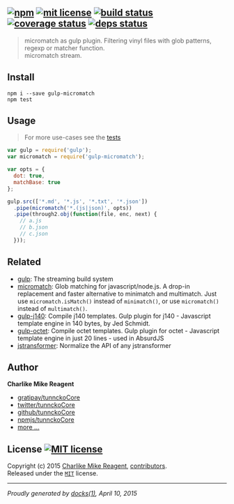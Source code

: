## [![npm][npmjs-img]][npmjs-url] [![mit license][license-img]][license-url] [![build status][travis-img]][travis-url] [![coverage status][coveralls-img]][coveralls-url] [![deps status][daviddm-img]][daviddm-url]

> micromatch as gulp plugin. Filtering vinyl files with glob patterns, regexp or matcher function.  
> micromatch stream.

## Install
```
npm i --save gulp-micromatch
npm test
```


## Usage
> For more use-cases see the [tests](./test.js)

```js
var gulp = require('gulp');
var micromatch = require('gulp-micromatch');

var opts = {
  dot: true,
  matchBase: true
};

gulp.src(['*.md', '*.js', '*.txt', '*.json'])
  .pipe(micromatch('*.(js|json)', opts))
  .pipe(through2.obj(function(file, enc, next) {
    // a.js
    // b.json
    // c.json
  }));
```


## Related
- [gulp](http://gulpjs.com): The streaming build system
- [micromatch](https://github.com/jonschlinkert/micromatch): Glob matching for javascript/node.js. A drop-in replacement and faster alternative to minimatch and multimatch. Just use `micromatch.isMatch()` instead of `minimatch()`, or use `micromatch()` instead of `multimatch()`.
- [gulp-j140](https://github.com/tunnckoCore/gulp-j140): Compile j140 templates. Gulp plugin for j140 - Javascript template engine in 140 bytes, by Jed Schmidt.
- [gulp-octet](https://github.com/tunnckoCore/gulp-octet): Compile octet templates. Gulp plugin for octet - Javascript template engine in just 20 lines - used in AbsurdJS
- [jstransformer](https://github.com/jstransformers/jstransformer): Normalize the API of any jstransformer


## Author
**Charlike Mike Reagent**
+ [gratipay/tunnckoCore][author-gratipay]
+ [twitter/tunnckoCore][author-twitter]
+ [github/tunnckoCore][author-github]
+ [npmjs/tunnckoCore][author-npmjs]
+ [more ...][contrib-more]


## License [![MIT license][license-img]][license-url]
Copyright (c) 2015 [Charlike Mike Reagent][contrib-more], [contributors][contrib-graf].  
Released under the [`MIT`][license-url] license.


[npmjs-url]: http://npm.im/gulp-micromatch
[npmjs-img]: https://img.shields.io/npm/v/gulp-micromatch.svg?style=flat&label=gulp-micromatch

[coveralls-url]: https://coveralls.io/r/tunnckoCore/gulp-micromatch?branch=master
[coveralls-img]: https://img.shields.io/coveralls/tunnckoCore/gulp-micromatch.svg?style=flat

[license-url]: https://github.com/tunnckoCore/gulp-micromatch/blob/master/license.md
[license-img]: https://img.shields.io/badge/license-MIT-blue.svg?style=flat

[travis-url]: https://travis-ci.org/tunnckoCore/gulp-micromatch
[travis-img]: https://img.shields.io/travis/tunnckoCore/gulp-micromatch.svg?style=flat

[daviddm-url]: https://david-dm.org/tunnckoCore/gulp-micromatch
[daviddm-img]: https://img.shields.io/david/tunnckoCore/gulp-micromatch.svg?style=flat

[author-gratipay]: https://gratipay.com/tunnckoCore
[author-twitter]: https://twitter.com/tunnckoCore
[author-github]: https://github.com/tunnckoCore
[author-npmjs]: https://npmjs.org/~tunnckocore

[contrib-more]: http://j.mp/1stW47C
[contrib-graf]: https://github.com/tunnckoCore/gulp-micromatch/graphs/contributors

***

_Proudly generated by [docks(1)](https://github.com/tunnckoCore), April 10, 2015_